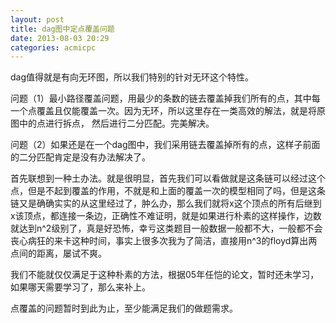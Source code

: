 ```yaml
---
layout: post
title: dag图中定点覆盖问题
date: 2013-08-03 20:29
categories: acmicpc
---
```


dag值得就是有向无环图，所以我们特别的针对无环这个特性。

问题（1）最小路径覆盖问题，用最少的条数的链去覆盖掉我们所有的点，其中每一个点覆盖且仅能覆盖一次。因为无环，所以这里存在一类高效的解法，就是将原图中的点进行拆点， 然后进行二分匹配。完美解决。


问题（2）如果还是在一个dag图中，我们采用链去覆盖掉所有的点，这样子前面的二分匹配肯定是没有办法解决了。

首先联想到一种土办法。就是很明显，首先我们可以看做就是这条链可以经过这个点，但是不起到覆盖的作用，不就是和上面的覆盖一次的模型相同了吗，但是这条链又是确确实实的从这里经过了，肿么办，那么我们就将x这个顶点的所有后继到x该顶点，都连接一条边，正确性不难证明，就是如果进行朴素的这样操作，边数就达到n^2级别了，真是好恐怖，幸亏这类题目一般数据一般都不大，一般都不会丧心病狂的来卡这种时间，事实上很多次我为了简洁，直接用n^3的floyd算出两点间的距离，屡试不爽。

我们不能就仅仅满足于这种朴素的方法，根据05年任恺的论文，暂时还未学习，如果哪天需要学习了，那么来补上。

点覆盖的问题暂时到此为止，至少能满足我们的做题需求。